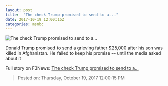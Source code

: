 ```yaml
---
layout: post
title:  "The check Trump promised to send to a..."
date: 2017-10-19 12:00:15Z
categories: msnbc
---
```


![The check Trump promised to send to a...](http://www.msnbc.com/sites/msnbc/files/styles/ratio--1_91-1--1200x630/public/gettyimages-825587596.jpg?itok=K0pNbobQ)

Donald Trump promised to send a grieving father $25,000 after his son was killed in Afghanistan. He failed to keep his promise -- until the media asked about it


Full story on F3News: [The check Trump promised to send to a...](http://www.f3nws.com/n/44tVuE)

> Posted on: Thursday, October 19, 2017 12:00:15 PM
